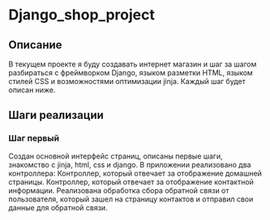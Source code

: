 # Django_shop_project
## Описание
В текущем проекте я буду создавать интернет магазин и шаг за шагом разбираться с фреймворком Django, языком разметки HTML, языком стилей CSS и возможностями оптимизации jinja. Каждый шаг будет описан ниже.
## Шаги реализации
### Шаг первый
Создан основной интерфейс страниц, описаны первые шаги, знакомство с jinja, html, css и django.
В приложении реализовано два контроллера:
 Контроллер, который отвечает за отображение домашней страницы.
 Контроллер, который отвечает за отображение контактной информации.
Реализована обработка сбора обратной связи от пользователя, который зашел на страницу контактов и отправил свои данные для обратной связи.
